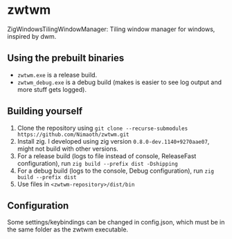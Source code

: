 # zwtwm
ZigWindowsTilingWindowManager: Tiling window manager for windows, inspired by dwm.

## Using the prebuilt binaries
- `zwtwm.exe` is a release build.
- `zwtwm_debug.exe` is a debug build (makes is easier to see log output and more stuff gets logged).

## Building yourself
1. Clone the repository using `git clone --recurse-submodules https://github.com/Nimaoth/zwtwm.git`
2. Install zig.  I developed using zig version `0.8.0-dev.1140+9270aae07`, might not build with other versions.
3. For a release build (logs to file instead of console, ReleaseFast configuration), run `zig build --prefix dist -Dshipping`
4. For a debug build (logs to the console, Debug configuration), run `zig build --prefix dist`
5. Use files in `<zwtwm-repository>/dist/bin`

## Configuration
Some settings/keybindings can be changed in config.json, which must be in the same folder as the zwtwm executable.

